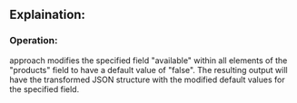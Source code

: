 ## Explaination:
### Operation:
approach modifies the specified field "available" within all elements of the "products" field to have a default value of "false". The resulting output will have the transformed JSON structure with the modified default values for the specified field.